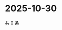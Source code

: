 # 2025-10-30

共 0 条

<!-- BEGIN ZHIHUVIDEO -->
<!-- 最后更新时间 Thu Oct 30 2025 19:10:27 GMT+0800 (China Standard Time) -->

<!-- END ZHIHUVIDEO -->
